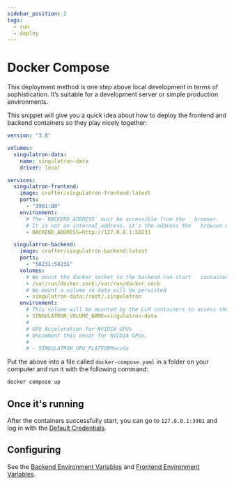 ```yaml
---
sidebar_position: 2
tags:
  - run
  - deploy
---
```


# Docker Compose

This deployment method is one step above local development in terms of sophistication. It’s suitable for a development server or simple production environments.

This snippet will give you a quick idea about how to deploy the frontend and backend containers so they play nicely together:

```yaml
version: "3.8"

volumes:
  singulatron-data:
    name: singulatron-data
    driver: local

services:
  singulatron-frontend:
    image: crufter/singulatron-frontend:latest
    ports:
      - "3901:80"
    environment:
      # The `BACKEND_ADDRESS` must be accessible from the   browser.
      # It is not an internal address, it's the address the   browser will make API requests to.
      - BACKEND_ADDRESS=http://127.0.0.1:58231

  singulatron-backend:
    image: crufter/singulatron-backend:latest
    ports:
      - "58231:58231"
    volumes:
      # We mount the docker socket so the backend can start   containers
      - /var/run/docker.sock:/var/run/docker.sock
      # We mount a volume so data will be persisted
      - singulatron-data:/root/.singulatron
    environment:
      # This volume will be mounted by the LLM containers to access the models downloaded by Superplatform.
      - SINGULATRON_VOLUME_NAME=singulatron-data
      #
      # GPU Acceleration for NVIDIA GPUs
      # Uncomment this envar for NVIDIA GPUs.
      #
      # - SINGULATRON_GPU_PLATFORM=cuda
```

Put the above into a file called `docker-compose.yaml` in a folder on your computer and run it with the following command:

```sh
docker compose up
```

## Once it's running

After the containers successfully start, you can go to `127.0.0.1:3901` and log in with the [Default Credentials](/docs/running/using#default-credentials).

## Configuring

See the [Backend Environment Variables](./backend-environment-variables/) and [Frontend Environment Variables](./backend-environment-variables/).
